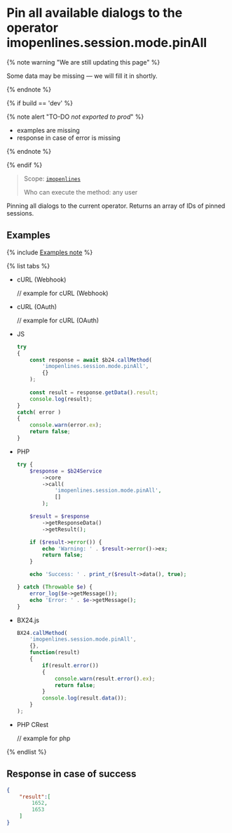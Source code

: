 # Pin all available dialogs to the operator imopenlines.session.mode.pinAll

{% note warning "We are still updating this page" %}

Some data may be missing — we will fill it in shortly.

{% endnote %}

{% if build == 'dev' %}

{% note alert "TO-DO _not exported to prod_" %}

- examples are missing
- response in case of error is missing

{% endnote %}

{% endif %}

> Scope: [`imopenlines`](../../../scopes/permissions.md)
>
> Who can execute the method: any user

Pinning all dialogs to the current operator. Returns an array of IDs of pinned sessions.

## Examples

{% include [Examples note](../../../../_includes/examples.md) %}

{% list tabs %}

- cURL (Webhook)

    // example for cURL (Webhook)

- cURL (OAuth)

    // example for cURL (OAuth)

- JS

    ```js
    try
    {
    	const response = await $b24.callMethod(
    		'imopenlines.session.mode.pinAll',
    		{}
    	);
    	
    	const result = response.getData().result;
    	console.log(result);
    }
    catch( error )
    {
    	console.warn(error.ex);
    	return false;
    }
    ```

- PHP

    ```php
    try {
        $response = $b24Service
            ->core
            ->call(
                'imopenlines.session.mode.pinAll',
                []
            );
    
        $result = $response
            ->getResponseData()
            ->getResult();
    
        if ($result->error()) {
            echo 'Warning: ' . $result->error()->ex;
            return false;
        }
    
        echo 'Success: ' . print_r($result->data(), true);
    
    } catch (Throwable $e) {
        error_log($e->getMessage());
        echo 'Error: ' . $e->getMessage();
    }
    ```

- BX24.js

    ```js
    BX24.callMethod(
        'imopenlines.session.mode.pinAll',
        {},
        function(result)
        {
            if(result.error())
            {
                console.warn(result.error().ex);
                return false;
            }
            console.log(result.data());
        }
    );
    ```

- PHP CRest

    // example for php

{% endlist %}

## Response in case of success

```json
{
    "result":[
        1652,
        1653
    ]
}
```